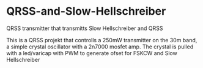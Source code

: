 # QRSS-and-Slow-Hellschreiber
QRSS transmitter that transmitts Slow Hellschreiber and QRSS

This is a QRSS projekt that controlls a 250mW transmitter on the 30m band, a simple crystal oscillator with a 2n7000 mosfet amp. The crystal is pulled with a led/varicap
with PWM to generate ofset for FSKCW and Slow Hellschreiber
